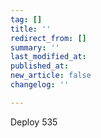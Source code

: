 ```yaml
---
tag: []
title: ''
redirect_from: []
summary: ''
last_modified_at: 
published_at: 
new_article: false
changelog: ''

---
```

Deploy 535